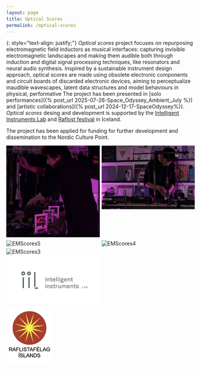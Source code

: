 ```yaml
---
layout: page
title: Optical Scores
permalink: /optical-scores
---
```


{: style="text-align: justify;"}
<i>Optical scores</i> project focuses on repurposing electromagnetic field inductors as musical interfaces: capturing invisible electromagnetic landscapes and making them audible both through induction and digital signal processing techniques, like resonators and neural audio synthesis. Inspired by a sustainable instrument design approach, optical scores are made using obsolete electronic components and circuit boards of discarded electronic devices, aiming to perceptualize inaudible wavescapes, latent data structures and model behaviours in physical, performative The project has been presented in [solo performances]({% post_url 2025-07-26-Space_Odyssey_Ambient_July %}) and [artistic collaborations]({% post_url 2024-12-17-SpaceOdyssey%}).
<i>Optical scores</i> desing and development is supported by the <a href="https:\\iil.is">Intelligent Instruments Lab</a> and <a href="https:\\raflost.is">Raflost festival</a> in Iceland.

The project has been applied for funding for further development and dissemination to the Nordic Culture Point.


<div style="display: flex; gap: 5px; margin: 5px 0;">
  <div style="flex: 1;">
    <img src="/assets/img/EMScores1.jpg" alt="Description 1" style="width: 100%; height: auto;">
  </div>
  <div style="flex: 1;">
    <img src="/assets/img/EMScores2.jpg" alt="Description 2" style="width: 100%; height: auto;">
  </div>
</div>

<div style="display: flex; gap: 5px; margin: 5px 0;">
  <!-- Column with EMScores5 and EMScores3 stacked -->
  <div style="flex: 1; display: flex; flex-direction: column; gap: 5px;">
    <div>
      <img src="/assets/img/EMScores5.jpg" alt="EMScores5" style="width: 100%; height: auto;">
    </div>
    <div>
      <img src="/assets/img/EMScores3.jpg" alt="EMScores3" style="width: 100%; height: auto;">
    </div>
     <div>
      <img src="/assets/img/iil_wordmark.jpg" alt="" style="width: 100%; height: auto;">
    </div>
     <div>
      <img src="/assets/img/Raflost.png" alt="" style="width: 50%; height: auto;">
    </div>
  </div>
  
  <!-- Single image column -->
  <div style="flex: 1;">
    <img src="/assets/img/EMScores4.png" alt="EMScores4" style="width: 100%; height: auto;">
  </div>

</div>